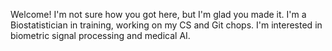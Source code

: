Welcome! I'm not sure how you got here, but I'm glad you made it.
I'm a Biostatistician in training, working on my CS and Git chops.
I'm interested in biometric signal processing and medical AI.

